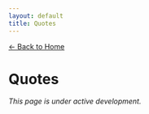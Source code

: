 ```yaml
---
layout: default
title: Quotes
---
```


[← Back to Home](/)

# Quotes

*This page is under active development.*